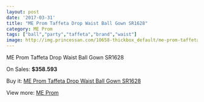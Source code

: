 ```yaml
---
layout: post
date: '2017-03-31'
title: "ME Prom Taffeta Drop Waist Ball Gown SR1628"
category: ME Prom
tags: ["ball","party","taffeta","brand","waist"]
image: http://img.princessan.com/10658-thickbox_default/me-prom-taffeta-drop-waist-ball-gown-sr1628.jpg
---
```

ME Prom Taffeta Drop Waist Ball Gown SR1628

On Sales: **$358.593**
<a href="https://www.princessan.com/en/me-prom/4665-me-prom-taffeta-drop-waist-ball-gown-sr1628.html"><amp-img layout="responsive" width="600" height="600" src="//img.princessan.com/10658-thickbox_default/me-prom-taffeta-drop-waist-ball-gown-sr1628.jpg" alt="ME Prom Taffeta Drop Waist Ball Gown SR1628 0" /></a>

Buy it: [ME Prom Taffeta Drop Waist Ball Gown SR1628](https://www.princessan.com/en/me-prom/4665-me-prom-taffeta-drop-waist-ball-gown-sr1628.html "ME Prom Taffeta Drop Waist Ball Gown SR1628")

View more: [ME Prom](https://www.princessan.com/en/33-me-prom "ME Prom")